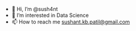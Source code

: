 - 👋 Hi, I’m @sush4nt
- 👀 I’m interested in Data Science
- 📫 How to reach me sushant.kb.patil@gmail.com

<!---
sush4nt/sush4nt is a ✨ special ✨ repository because its `README.md` (this file) appears on your GitHub profile.
You can click the Preview link to take a look at your changes.
--->
